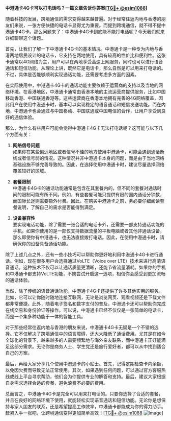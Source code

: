 **中港通卡4G卡可以打电话吗？一篇文章告诉你答案[[TG💪+ @esim1088](https://t.me/s/esim1088)]**

随着科技的发展，跨境通信的需求变得越来越普遍。对于经常往返内地与香港的朋友们来说，一张方便快捷的电话卡显得尤为重要。而提到跨境通信，就不得不提中港通卡4G卡。那么问题来了：中港通卡4G卡到底能不能打电话呢？今天我们就来详细聊聊这个话题。

首先，让我们了解一下中港通卡4G卡的基本情况。中港通卡是一种专为内地与香港两地居民设计的电话卡，它支持在两地使用，具有较高的性价比和便利性。这张卡通常以4G网络为主，用户可以在两地享受高速上网服务，同时也可以进行语音通话和短信功能。从理论上讲，既然它是电话卡，那么自然是可以用来打电话的。不过，具体是否能够顺利实现通话功能，还需要考虑多方面的因素。

在实际使用中，中港通卡4G卡的通话功能主要依赖于运营商的支持以及当地的网络环境。在香港地区，中港通卡通常由香港本地的主流运营商提供服务，比如中国移动香港、中国联通香港等。这些运营商在香港本地拥有完善的4G网络覆盖，因此用户在使用中港通卡时，基本可以实现稳定的语音通话和短信发送功能。而在内地，中港通卡也会通过与中国移动、中国联通或中国电信的合作，让用户享受到良好的通信体验。

那么，为什么有些用户可能会觉得中港通卡4G卡无法打电话呢？这可能与以下几个方面有关：

1. **网络信号问题**  
   如果你在某些偏远地区或者信号不佳的地方使用中港通卡，可能会遇到通话断线或者信号弱的情况。这种情况并非中港通卡本身的问题，而是由于当地网络基础设施不够完善导致的。因此，在选择使用中港通卡时，建议尽量选择网络覆盖较好的区域。

2. **套餐限制**  
   中港通卡4G卡的通话功能通常是包含在其套餐内的，但不同的套餐对通话时间的限制可能有所不同。例如，有些套餐可能只提供有限的国内通话分钟数，而国际长途则需要额外付费。因此，在购买中港通卡之前，务必要仔细阅读套餐说明，了解自己的需求是否能得到满足。

3. **设备兼容性**  
   要实现电话功能，除了需要一张合适的电话卡外，还需要一部支持通话功能的手机。如果你使用的是一部仅支持数据流量的平板电脑或者其他非通话设备，那么即使你有中港通卡，也无法直接拨打电话。因此，在使用中港通卡时，请确保你的设备具备通话功能。

除了上述几点之外，还有一些小技巧可以帮助你更好地利用中港通卡4G卡进行通话。例如，现在很多用户会选择通过VoLTE（Voice over LTE）技术来进行高清语音通话。这种技术不仅可以让通话质量更清晰，还能节省流量消耗。如果你的手机和中港通卡都支持VoLTE功能，不妨尝试开启这一选项，相信你会感受到更加流畅的通话体验。

当然，除了传统的语音通话功能，中港通卡4G卡还提供了许多其他实用的服务。比如，它可以让你随时随地连接互联网，无论是浏览网页、观看视频还是下载文件都非常便捷。此外，随着电子签名和数字支付的普及，中港通卡还可以帮助你完成在线交易和身份验证等操作。可以说，中港通卡已经不仅仅是一张简单的电话卡，而是一个集多种功能于一体的智能工具。

对于那些经常往返内地与香港的朋友来说，中港通卡4G卡无疑是一个不错的选择。它不仅解决了跨境通信中的语言障碍，还大大降低了通话费用。尤其是在如今全球化的背景下，越来越多的人需要频繁地与海外亲友联系，而中港通卡正好能满足这部分需求。无论你是商务人士、学生党还是旅行爱好者，都可以从中找到适合自己的方案。

最后，再给大家分享几个使用中港通卡的小贴士。首先，记得定期检查卡内余额，以免因欠费而导致无法正常使用。其次，如果遇到任何问题，可以通过官方客服热线或线上平台寻求帮助，他们会为你提供专业的解答和支持。最后，建议大家根据自身需求选择合适的套餐，避免浪费不必要的费用。

总而言之，中港通卡4G卡是完全可以用来打电话的。只要你选择了合适的套餐，并且在良好的网络环境下使用，就能轻松实现语音通话和短信功能。无论你是想保持与家人朋友的联系，还是希望提高工作效率，中港通卡都能成为你的得力助手。赶紧入手一张吧，让跨境通信变得更加简单高效！[[TG💪+ @esim1088](https://t.me/s/esim1088) ![Image](https://i.postimg.cc/4NQfJmqS/Snipaste-2025-05-13-00-14-12.png)]